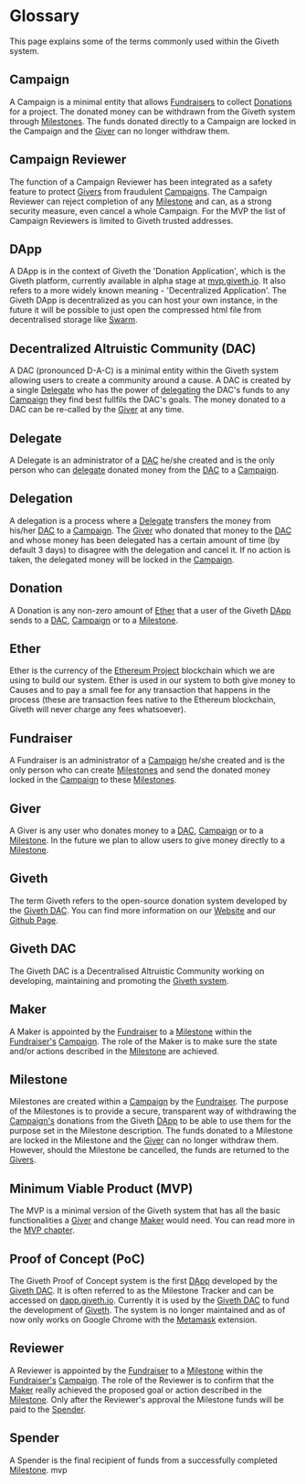 # Glossary

This page explains some of the terms commonly used within the Giveth system.

## <a name="campaign">Campaign</a>
A Campaign is a minimal entity that allows [Fundraisers](#fundraiser) to collect [Donations](#donation) for a project. The donated money can be withdrawn from the Giveth system through [Milestones](#milestone). The funds donated directly to a Campaign are locked in the Campaign and the [Giver](#giver) can no longer withdraw them.

## <a name="campaign-reviewer">Campaign Reviewer</a>
The function of a Campaign Reviewer has been integrated as a safety feature to protect [Givers](#giver) from fraudulent [Campaigns](#campaign). The Campaign Reviewer can reject completion of any [Milestone](#milestone) and can, as a strong security measure, even cancel a whole Campaign. For the MVP the list of Campaign Reviewers is limited to Giveth trusted addresses.

## <a name="Dapp">DApp</a>
A DApp is in the context of Giveth the 'Donation Application', which is the Giveth platform, currently available in alpha stage at [mvp.giveth.io](https://mvp.giveth.io). It also refers to a more widely known meaning - 'Decentralized Application'. The Giveth DApp is decentralized as you can host your own instance, in the future it will be possible to just open the compressed html file from decentralised storage like [Swarm](http://swarm-gateways.net).

## <a name="DAC">Decentralized Altruistic Community (DAC)</a>
A DAC (pronounced D-A-C) is a minimal entity within the Giveth system allowing users to create a community around a cause. A DAC is created by a single [Delegate](#delegate) who has the power of [delegating](#delegation) the DAC's funds to any [Campaign](#campaign) they find best fullfils the DAC's goals. The money donated to a DAC can be re-called by the [Giver](#giver) at any time.

## <a name="delegate">Delegate</a>
A Delegate is an administrator of a [DAC](#DAC) he/she created and is the only person who can [delegate](#delegation) donated money from the [DAC](#DAC) to a [Campaign](#campaign).

## <a name="delegation">Delegation</a>
A delegation is a process where a [Delegate](#delegate) transfers the money from his/her [DAC](#DAC) to a [Campaign](#campaign). The [Giver](#giver) who donated that money to the [DAC](#DAC) and whose money has been delegated has a certain amount of time (by default 3 days) to disagree with the delegation and cancel it. If no action is taken, the delegated money will be locked in the [Campaign](#campaign).

## <a name="donation">Donation</a>
A Donation is any non-zero amount of [Ether](#ether) that a user of the Giveth [DApp](#Dapp) sends to a [DAC](#DAC), [Campaign](#campaign) or to a [Milestone](#milestone).

## <a name="ether">Ether</a>
Ether is the currency of the [Ethereum Project](https://ethereum.org) blockchain which we are using to build our system. Ether is used in our system to both give money to Causes and to pay a small fee for any transaction that happens in the process (these are transaction fees native to the Ethereum blockchain, Giveth will never charge any fees whatsoever).

## <a name="fundraiser">Fundraiser</a>
A Fundraiser is an administrator of a [Campaign](#campaign) he/she created and is the only person who can create [Milestones](#milestone) and send the donated money locked in the [Campaign](#campaign) to these [Milestones](#milestone).

## <a name="giver">Giver</a>
A Giver is any user who donates money to a [DAC](#DAC), [Campaign](#campaign) or to a [Milestone](#milestone). In the future we plan to allow users to give money directly to a [Milestone](#milestone).

## <a name="giveth">Giveth</a>
The term Giveth refers to the open-source donation system developed by the [Giveth DAC](#giveth-DAC). You can find more information on our [Website](https://giveth.io) and our [Github Page](https://github.com/Giveth).

## <a name="giveth-DAC">Giveth DAC</a>
The Giveth DAC is a Decentralised Altruistic Community working on developing, maintaining and promoting the [Giveth system](#giveth).

## <a name="maker">Maker</a>
A Maker is appointed by the [Fundraiser](#fundraiser) to a [Milestone](#milestone) within the [Fundraiser's](#fundraiser) [Campaign](#campaign). The role of the Maker is to make sure the state and/or actions described in the [Milestone](#milestone) are achieved.

## <a name="milestone">Milestone</a>
Milestones are created within a [Campaign](#campaign) by the [Fundraiser](#fundraiser). The purpose of the Milestones is to provide a secure, transparent way of withdrawing the [Campaign's](#campaign) donations from the Giveth [DApp](#Dapp) to be able to use them for the purpose set in the Milestone description. The funds donated to a Milestone are locked in the Milestone and the [Giver](#giver) can no longer withdraw them. However, should the Milestone be cancelled, the funds are returned to the [Givers](#giver).

## <a name="MVP">Minimum Viable Product (MVP)</a>
The MVP is a minimal version of the Giveth system that has all the basic functionalities a [Giver](#giver) and change [Maker](#maker) would need. You can read more in the [MVP chapter](./mvp.md).

## <a name="PoC">Proof of Concept (PoC)</a>
The Giveth Proof of Concept system is the first [DApp](#Dapp) developed by the [Giveth DAC](#giveth-DAC). It is often referred to as the Milestone Tracker and can be accessed on [dapp.giveth.io](https://dapp.giveth.io). Currently it is used by the [Giveth DAC](#giveth-DAC) to fund the development of [Giveth](#giveth). The system is no longer maintained and as of now only works on Google Chrome with the [Metamask](#giveth-DAC) extension.

## <a name="reviewer">Reviewer</a>
A Reviewer is appointed by the [Fundraiser](#fundraiser) to a [Milestone](#milestone) within the [Fundraiser's](#fundraiser) [Campaign](#campaign). The role of the Reviewer is to confirm that the [Maker](#maker) really achieved the proposed goal or action described in the [Milestone](#milestone). Only after the Reviewer's approval the Milestone funds will be paid to the [Spender](#spender).

## <a name="spender">Spender</a>
A Spender is the final recipient of funds from a successfully completed [Milestone](#milestone).
mvp
